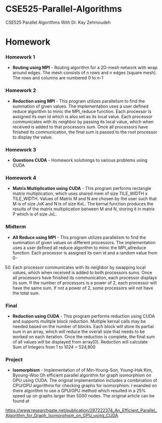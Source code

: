 # CSE525-Parallel-Algorithms
CSE525 Parallel Algorithms
With Dr. Kay Zehmoudeh

# Homework

### Homework 1
* **Routing using MPI** - Routing algorithm for a 2D-mesh network with wrap around edges. The mesh consists of n rows and n edges (square mesh). The rows and columns are numbered 0 to n-1

### Homework 2
* **Reduction using MPI** - This program utilizes parallelism to find the summation of given
values. The implementation uses a user defined reduce algorithm
to minic the MPI_reduce function. Each processor is assigned its own
id which is also set as its local value. Each processor communicates
with its neighbor by passing its local value, which when received
is added to that processors sum. Once all processors have finished
its communication, the final sum is passed to the root processor
to display the value.

### Homework 3
* **Questions CUDA** - Homework solutiongs to various problems using CUDA

### Homework 4
* **Matrix Multiplication using CUDA** - This program performs rectangle matrix multiplication, which uses shared mem
of size TILE_WIDTH x TILE_WIDTH. Values of Matrix M and N are chosen by the
user such that M is of size JxK and N is of size KxL. The kernal function 
produces the results of the matrix multiplication between M and N, storing
it in matrix P which is of size JxL.  

### Midterm
* **All Reduce using MPI** - This program utilizes parallelism to find the summation of given
values on different processors. The implementation uses a user 
defined all reduce algorithm to minic the MPI_allreduce function.
Each processor is assigned its own id and a random value from 0-
50. Each processor communicates with its neighbor by swapping 
local values, which when received is added to both processors 
sums. Once all processors have finished its communication, each 
processor displays its sum. If the number of processors is a 
power of 2, each processor will have the same sum. If not a power
of 2, some processors will not have the total sum.

### Final
* **Reduction using CUDA** - This program performs reduction using CUDA and supports mulitple 
block reduction. Multiple kernal calls may be needed based
on the number of blocks. Each block will store its partial sum in 
an array, which will reduce the overall size that needs to be worked
on each iteration. Once the reduction is complete, the final sum
of all values will be displayed from array[0]. 
Reduction will calculate Sum of Integers from 1 to 1024 = 524,800 

### Project
* **Isomorphism** - Implementation of of Min-Young-Son, Young-Hak Kim, Byoung-Woo Oh efficient parallel algorithm for graph isomorphism on GPU using CUDA. The original implementation includes a combination of CPU/GPU algorithms for checking graphs for isomorphism. I exanded on there algorithm to use a GPU/GPU method which resulted in a 25% speed up on graphs larger than 5000 nodes. The original article can be found at

https://www.researchgate.net/publication/287222374_An_Efficient_Parallel_Algorithm_for_Graph_Isomorphism_on_GPU_using_CUDA
